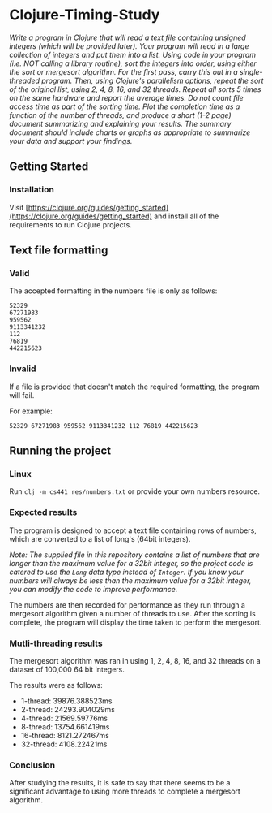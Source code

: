 # Clojure-Timing-Study

*Write a program in Clojure that will read a text file containing unsigned integers (which will be provided later). Your program will read in a large collection of integers and put them into a list. Using code in your program (i.e. NOT calling a library routine), sort the integers into order, using either the sort or mergesort algorithm. For the first pass, carry this out in a single-threaded program. Then, using Clojure's parallelism options, repeat the sort of the original list, using 2, 4, 8, 16, and 32 threads. Repeat all sorts 5 times on the same hardware and report the average times. Do not count file access time as part of the sorting time. Plot the completion time as a function of the number of threads, and produce a short (1-2 page) document summarizing and explaining your results. The summary document should include charts or graphs as appropriate to summarize your data and support your findings.*

## Getting Started

### Installation

Visit [https://clojure.org/guides/getting_started](https://clojure.org/guides/getting_started) and install all of the requirements to run Clojure projects.

## Text file formatting

### Valid

The accepted formatting in the numbers file is only as follows:
```
52329
67271983
959562
9113341232
112
76819
442215623
```

### Invalid

If a file is provided that doesn't match the required formatting, the program will fail.

For example:
```
52329 67271983 959562 9113341232 112 76819 442215623
```

## Running the project

### Linux

Run `clj -m cs441 res/numbers.txt` or provide your own numbers resource.

### Expected results

The program is designed to accept a text file containing rows of numbers, which are converted to a list of long's (64bit integers). 

*Note: The supplied file in this repository contains a list of numbers that are longer than the maximum value for a 32bit integer, so the project code is catered to use the `Long` data type instead of `Integer`. If you know your numbers will always be less than the maximum value for a 32bit integer, you can modify the code to improve performance.*

The numbers are then recorded for performance as they run through a mergesort algorithm given a number of threads to use. After the sorting is complete, the program will display the time taken to perform the mergesort.

### Mutli-threading results

The mergesort algorithm was ran in using 1, 2, 4, 8, 16, and 32 threads on a dataset of 100,000 64 bit integers.

The results were as follows:
* 1-thread: 39876.388523ms
* 2-thread: 24293.904029ms
* 4-thread: 21569.59776ms
* 8-thread: 13754.661419ms
* 16-thread: 8121.272467ms
* 32-thread: 4108.22421ms

### Conclusion

After studying the results, it is safe to say that there seems to be a significant advantage to using more threads to complete a mergesort algorithm. 
